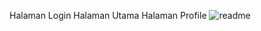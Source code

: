 Halaman Login       Halaman Utama         Halaman Profile
![readme](https://github.com/user-attachments/assets/f1399333-c3ee-45d5-9ccf-9a6c0d0fcdae)
